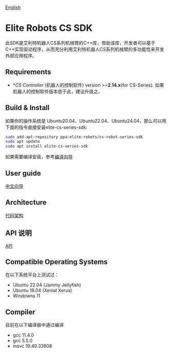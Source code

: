 [English](./README.md)
# Elite Robots CS SDK

此SDK是艾利特机器人CS系列机械臂的C++库，借助该库，开发者可以基于C++实现驱动程序，从而充分利用艾利特机器人CS系列机械臂的多功能性来开发外部应用程序。


## Requirements
 * **CS Controller* (机器人的控制软件) version >=**2.14.x**(for CS-Series). 如果机器人的控制软件版本低于此，建议升级之。  

## Build & Install
如果你的操作系统是 Ubuntu20.04、Ubuntu22.04、Ubuntu24.04，那么可以用下面的指令直接安装elite-cs-series-sdk:
```bash
sudo add-apt-repository ppa:elite-robots/cs-robot-series-sdk
sudo apt update
sudo apt install elite-cs-series-sdk
```

如果需要编译安装，参考[编译向导](./doc/BuildGuide/BuildGuide.cn.md)

## User guide
[中文向导](./doc/UserGuide/cn/UserGuide.cn.md)  

## Architecture
[代码架构](./doc/Architecture/Arch.cn.md)

## API 说明
[API](./doc/API/cn/API.cn.md)

## Compatible Operating Systems
在以下系统平台上测试过：

 * Ubuntu 22.04 (Jammy Jellyfish)
 * Ubuntu 16.04 (Xenial Xerus)
 * Windowns 11

## Compiler
目前在以下编译器中通过编译

 * gcc 11.4.0
 * gcc 5.5.0
 * msvc 19.40.33808
